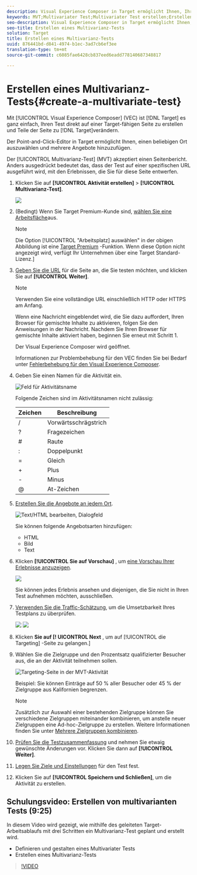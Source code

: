 ```yaml
---
description: Visual Experience Composer in Target ermöglicht Ihnen, Ihren Test einfach direkt auf einer targetfähigen Seite zu erstellen und Teile der Seite in Target zu verändern.
keywords: MVT;Multivariater Test;Multivariater Test erstellen;Erstellen von Multivariater Tests;MVT-Erstellung;Erstellen von MVT;wie MVT;wie Multivariater Tests
seo-description: Visual Experience Composer in Target ermöglicht Ihnen, Ihren Test einfach direkt auf einer targetfähigen Seite zu erstellen und Teile der Seite in Target zu verändern.
seo-title: Erstellen eines Multivarianz-Tests
solution: Target
title: Erstellen eines Multivarianz-Tests
uuid: 876441bd-d841-4974-b1ec-3ad7cb6ef3ee
translation-type: tm+mt
source-git-commit: c6085fae6428cb837eed6eadd778140687348817

---
```



# Erstellen eines Multivarianz-Tests{#create-a-multivariate-test}

Mit [!UICONTROL Visual Experience Composer] (VEC) ist [!DNL Target] es ganz einfach, Ihren Test direkt auf einer Target-fähigen Seite zu erstellen und Teile der Seite zu [!DNL Target]verändern.

Der Point-and-Click-Editor in Target ermöglicht Ihnen, einen beliebigen Ort auszuwählen und mehrere Angebote hinzuzufügen.

Der [!UICONTROL Multivarianz-Test] (MVT) akzeptiert einen Seitenbericht. Anders ausgedrückt bedeutet das, dass der Test auf einer spezifischen URL ausgeführt wird, mit den Erlebnissen, die Sie für diese Seite entwerfen.

1. Klicken Sie auf **[!UICONTROL Aktivität erstellen]** &gt; **[!UICONTROL Multivarianz-Test]**.

   ![](assets/create_mvt.png)

1. (Bedingt) Wenn Sie Target Premium-Kunde sind, [wählen Sie eine Arbeitsfläche](/help/administrating-target/c-user-management/property-channel/property-channel.md)aus.

   >[!NOTE]
   >
   >Die Option [!UICONTROL &quot;Arbeitsplatz] auswählen&quot; in der obigen Abbildung ist eine [Target Premium](/help/c-intro/intro.md) -Funktion. Wenn diese Option nicht angezeigt wird, verfügt Ihr Unternehmen über eine Target Standard-Lizenz.]

1. [Geben Sie die URL](../../../c-activities/c-multivariate-testing/t-create-multivariate-test/url.md#concept_C12E4A85FF3B4E518E3110F6CF1AF9C0) für die Seite an, die Sie testen möchten, und klicken Sie auf **[!UICONTROL Weiter]**.

   >[!NOTE]
   >
   >Verwenden Sie eine vollständige URL einschließlich HTTP oder HTTPS am Anfang.

   Wenn eine Nachricht eingeblendet wird, die Sie dazu auffordert, Ihren Browser für gemischte Inhalte zu aktivieren, folgen Sie den Anweisungen in der Nachricht. Nachdem Sie Ihren Browser für gemischte Inhalte aktiviert haben, beginnen Sie erneut mit Schritt 1.

   Der Visual Experience Composer wird geöffnet.

   Informationen zur Problembehebung für den VEC finden Sie bei Bedarf unter [Fehlerbehebung für den Visual Experience Composer](/help/c-experiences/c-visual-experience-composer/r-troubleshoot-composer/troubleshoot-composer.md).

1. Geben Sie einen Namen für die Aktivität ein.

   ![Feld für Aktivitätsname](/help/c-activities/c-multivariate-testing/t-create-multivariate-test/assets/activityname.png)

   Folgende Zeichen sind im Aktivitätsnamen nicht zulässig:

   | Zeichen | Beschreibung |
   |--- |--- |
   | / | Vorwärtsschrägstrich |
   | ? | Fragezeichen |
   | # | Raute |
   | : | Doppelpunkt |
   | = | Gleich |
   | + | Plus |
   | - | Minus |
   | @ | At-Zeichen |

1. [Erstellen Sie die Angebote an jedem Ort](../../../c-activities/c-multivariate-testing/t-create-multivariate-test/add-offers.md#concept_DCE6B45C30F7419B8EC17AFDEE8D8AA6).

   ![Text/HTML bearbeiten, Dialogfeld](/help/c-activities/c-multivariate-testing/t-create-multivariate-test/assets/editoffers.png)

   Sie können folgende Angebotsarten hinzufügen:

   * HTML
   * Bild
   * Text

1. Klicken **[!UICONTROL Sie auf Vorschau]** , um [eine Vorschau Ihrer Erlebnisse anzuzeigen](/help/c-activities/c-multivariate-testing/t-create-multivariate-test/preview-experiences.md).

   ![](assets/preview.png)

   Sie können jedes Erlebnis ansehen und diejenigen, die Sie nicht in Ihren Test aufnehmen möchten, ausschließen.

1. [Verwenden Sie die Traffic-Schätzung](../../../c-activities/c-multivariate-testing/t-create-multivariate-test/traffic-estimator.md#task_71AA6922AFD447EA8C5E610A78ABA714), um die Umsetzbarkeit Ihres Testplans zu überprüfen.

   ![](assets/estimator.png)  ![](assets/estimator2.png)

1. Klicken **Sie auf [! UICONTROL Next** , um auf [!UICONTROL die Targeting] -Seite zu gelangen.]

1. Wählen Sie die Zielgruppe und den Prozentsatz qualifizierter Besucher aus, die an der Aktivität teilnehmen sollen.

   ![Targeting-Seite in der MVT-Aktivität](/help/c-activities/c-multivariate-testing/t-create-multivariate-test/assets/mvt_audperc.png)

   Beispiel: Sie können Einträge auf 50 % aller Besucher oder 45 % der Zielgruppe aus Kalifornien begrenzen.

   >[!NOTE]
   >
   >Zusätzlich zur Auswahl einer bestehenden Zielgruppe können Sie verschiedene Zielgruppen miteinander kombinieren, um anstelle neuer Zielgruppen eine Ad-hoc-Zielgruppe zu erstellen. Weitere Informationen finden Sie unter [Mehrere Zielgruppen kombinieren](../../../c-target/combining-multiple-audiences.md#concept_A7386F1EA4394BD2AB72399C225981E5).

1. [Prüfen Sie die Testzusammenfassung](../../../c-activities/c-multivariate-testing/t-create-multivariate-test/test-summary.md#reference_971AB225963A4DC18EEB5B0E20F0A4A7) und nehmen Sie etwaig gewünschte Änderungen vor. Klicken Sie dann auf **[!UICONTROL Weiter]**.

1. [Legen Sie Ziele und Einstellungen](../../../c-activities/c-multivariate-testing/t-create-multivariate-test/goals-and-settings.md#reference_B25389FD6F3A4989801E740364B089CC) für den Test fest.

1. Klicken Sie auf **[!UICONTROL Speichern und Schließen]**, um die Aktivität zu erstellen.

## Schulungsvideo: Erstellen von multivarianten Tests (9:25)

In diesem Video wird gezeigt, wie mithilfe des geleiteten Target-Arbeitsablaufs mit drei Schritten ein Multivarianz-Test geplant und erstellt wird.

* Definieren und gestalten eines Multivariater Tests
* Erstellen eines Multivarianz-Tests

>[!VIDEO](https://video.tv.adobe.com/v/17395?captions=ger)

